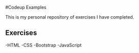 #Codeup Examples

This is my personal repository of exercises I have completed.

## Exercises
-HTML
-CSS
-Bootstrap
-JavaScript